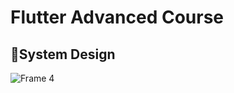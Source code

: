 # Flutter Advanced Course

## 🎨System Design
![Frame 4](https://github.com/hunter17960/flutter_advanced_course/assets/125167941/a191b8f2-0a31-4559-ae7c-8fe733ce9cda)
